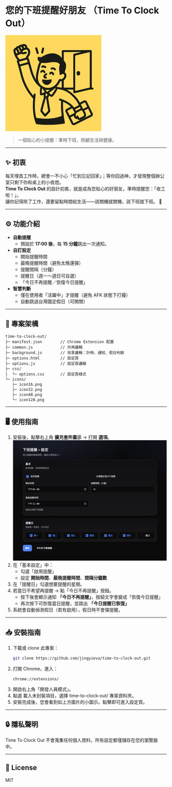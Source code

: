 # 您的下班提醒好朋友 （Time To Clock Out）

<img src="./icons/icon128.png" width="300" height="300">

> 一個貼心的小提醒：準時下班，照顧生活與健康。

---

## ✨ 初衷
每天埋首工作時，總會一不小心「忙到忘記回家」；等你回過神，才發現整個辦公室只剩下你和桌上的小夜燈。  
**Time To Clock Out** 的設計初衷，就是成為您貼心的好朋友，準時提醒您：「收工啦！」。  
讓你記得除了工作，還要留點時間給生活——該關機就關機，該下班就下班。 🌙

---

## ⚙️ 功能介紹
- **自動提醒**  
  - 預設於 **17:00 後**，每 **15 分鐘**跳出一次通知。
- **自訂設定**  
  - 開始提醒時間  
  - 最晚提醒時間（避免太晚還彈）  
  - 提醒間隔（分鐘）  
  - 提醒日（週一～週日可自選）  
  - 「今日不再提醒／恢復今日提醒」  
- **智慧判斷**  
  - 僅在使用者「活躍中」才提醒（避免 AFK 狀態下打擾）  
  - 自動跳過台灣國定假日（可開關）  

---

## 📂 專案架構
```arduino
time-to-clock-out/
├─ manifest.json        // Chrome Extension 配置
├─ common.js            // 共用邏輯
├─ background.js        // 背景邏輯：計時、通知、假日判斷
├─ options.html         // 設定頁
├─ options.js           // 設定頁邏輯
├─ css/
│  └─ options.css       // 設定頁樣式
└─ icons/
   ├─ icon16.png
   ├─ icon32.png
   ├─ icon48.png
   └─ icon128.png
```

---

## 🖥️ 使用指南
1. 安裝後，點擊右上角 **擴充套件圖示** → 打開 **選項**。
    ![Options Screenshot Placeholder](./docs/options-page-dark.png)
2. 在「基本設定」中：
   - 勾選「啟用提醒」
   - 設定 **開始時間**、**最晚提醒時間**、**間隔分鐘數**
3. 在「提醒日」勾選想要提醒的星期。
4. 若當日不希望再提醒 → 點「今日不再提醒」按鈕。  
   - 按下後會顯示通知 **「今日不再提醒」**，按鈕文字會變成「恢復今日提醒」  
   - 再次按下可恢復當日提醒，並跳出 **「今日提醒已恢復」**
5. 系統會自動偵測假日（若有啟用），假日時不會彈提醒。

---

## 📥 安裝指南
1. 下載或 clone 此專案：
   ```bash
   git clone https://github.com/jingyieva/time-to-clock-out.git
2. 打開 Chrome，進入：
    ```
    chrome://extensions/
    ```
3. 開啟右上角「開發人員模式」。
4. 點選 載入未封裝項目，選擇 time-to-clock-out/ 專案資料夾。
5. 安裝完成後，您會看到如上方圖片的小圖示。點擊即可進入設定頁。

---

## 🔒 隱私聲明

Time To Clock Out 不會蒐集任何個人資料，所有設定都僅儲存在您的瀏覽器中。

---

## 📌 License

MIT
